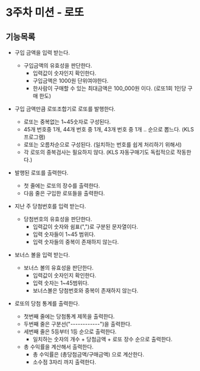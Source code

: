 # 3주차 미션 - 로또

## 기능목록

* 구입 금액을 입력 받는다.
  * 구입금액의 유효성을 판단한다.
    * 입력값이 숫자인지 확인한다.
    * 구입금액은 1000원 단위여야한다.
    * 한사람이 구매할 수 있는 최대금액은 100_000원 이다. (로또1회 1인당 구매 한도)
    
* 구입 금액만큼 로또조합기로 로또를 발행한다.
  * 로또는 중복없는 1~45숫자로 구성된다.
  * 45개 번호중 1개, 44개 번호 중 1개, 43개 번호 중 1개 .. 순으로 뽑느다. (KLS 프로그램)
  * 로또는 오름차순으로 구성된다. (일치하는 번호를 쉽게 처리하기 위해서)
  * 각 로또의 중복검사는 필요하지 않다. (KLS 자동구매기도 독립적으로 작동한다.)
  
* 발행된 로또를 출력한다.
  * 첫 줄에는 로또의 장수를 출력한다.
  * 다음 줄은 구입한 로또들을 출력한다.
  
* 지난 주 당첨번호를 입력 받는다.
  * 당첨번호의 유효성을 판단한다.
    * 입력값이 숫자와 쉼표(",")로 구분된 문자열이다.
    * 입력 숫자들이 1~45 범위다.
    * 입력 숫자들의 중복이 존재하지 않는다.

* 보너스 볼을 입력 받는다.
  * 보너스 볼의 유효성을 판단한다.
    * 입력값이 숫자인지 확인한다.
    * 입력 숫자는 1~45범위다.
    * 보너스볼은 당첨번호와 중복이 존재하지 않는다.

* 로또의 당첨 통계를 출력한다.
  * 첫번째 줄에는 당첨통계 제목을 출력한다.
  * 두번째 줄은 구분선("------------")을 출력한다.
  * 세번째 줄은 5등부터 1등 순으로 출력한다.
    * 일치하는 숫자의 개수 + 당첨금액 + 로또 장수 순으로 출력한다.
  * 총 수익률을 계산해서 출력한다.
    * 총 수익률은 (총당첨금액/구매금액) 으로 계산한다.
    * 소수점 3자리 까지 출력한다.    